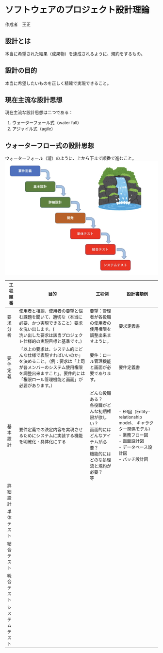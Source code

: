 # ソフトウェアのプロジェクト設計理論
作成者　王正

## 設計とは
本当に希望された結果（成果物）を達成されるように、規約をするもの。
## 設計の目的
本当に希望したいものを正しく精確で実現できること。

## 現在主流な設計思想
現在主流な設計思想は二つである：
1. ウォーターフォール式（water fall）
2. アジャイル式（agile）

## ウォーターフロー式の設計思想
ウォーターフォール（瀧）のように、上から下まで順番で進むこと。
![ウォータフロー_1](pictures/ウォータフロー_1.png "ウォータフロー_1")

| 工程順番    | 目的 | 工程例                                                                             | 設計書類例                                                                                                    |
|---------|------------------------------------------------------------------------------------------------------|---------------------------------------------------------------------------------|----------------------------------------------------------------------------------------------------------|
| 要求分析    | 使用者と相談、使用者の要望と悩む課題を聞いて、適切な（本当に必要、かつ実現できること）要求を洗い出します。(<br/>洗い出した要求は該当プロジェクト仕様的の実現目標と基準です。)           | 要望：管理者が各役職の使用者の使用権限を調整出来ますように。                                                  | 要求定義書                                                                                                    |
| 要件定義    | 「以上の要求は、システム的にどんな仕様で表現すればいいのか」を決めること。（例：要求は「上司が各メンバーのシステム使用権限を調整出来ますこと」。要件的には「権限ロール管理機能と画面」が必要があります。） | 要件：ロール管理機能と画面が必要であります。                                                          | 要件定義書                                                                                                    |
| 基本設計    | 要件定義での決定内容を実現させるためにシステムに実装する機能を明確化・具体化にする| どんな役職ある？<br/>各役職がどんな初期権限が欲しい？<br/>画面的にはどんなアイテムが必要？<br/>機能的にはどのな処理流と規約が必要？<br/>等 |- ER図（Entity-relationship model、 キャラクター関係モデル）<br/>- 業務フロー図<br/>- 画面設計図<br/>- データベース設計図<br/>- バッチ設計図<br/> |
| 詳細設計    | |  ||
| 単体テスト   | |  ||
| 結合テスト   | |  ||
| 統合テスト   | |  ||
| システムテスト | |  ||
